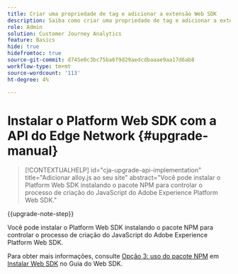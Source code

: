 ```yaml
---
title: Criar uma propriedade de tag e adicionar a extensão Web SDK
description: Saiba como criar uma propriedade de tag e adicionar a extensão Web SDK
role: Admin
solution: Customer Journey Analytics
feature: Basics
hide: true
hidefromtoc: true
source-git-commit: d745e0c3bc75ba6f9d29aedcdbaaae9aa17d6ab8
workflow-type: tm+mt
source-wordcount: '113'
ht-degree: 4%

---
```


# Instalar o Platform Web SDK com a API do Edge Network {#upgrade-manual}

<!-- markdownlint-disable MD034 -->

>[!CONTEXTUALHELP]
>id="cja-upgrade-api-implementation"
>title="Adicionar alloy.js ao seu site"
>abstract="Você pode instalar o Platform Web SDK instalando o pacote NPM para controlar o processo de criação do JavaScript do Adobe Experience Platform Web SDK."

<!-- markdownlint-enable MD034 -->

{{upgrade-note-step}}

Você pode instalar o Platform Web SDK instalando o pacote NPM para controlar o processo de criação do JavaScript do Adobe Experience Platform Web SDK.

Para obter mais informações, consulte [Opção 3: uso do pacote NPM](https://experienceleague.adobe.com/en/docs/experience-platform/edge/fundamentals/installing-the-sdk#option-3-using-the-npm-package) em [Instalar Web SDK](https://experienceleague.adobe.com/en/docs/experience-platform/edge/fundamentals/installing-the-sdk) no Guia do Web SDK.

